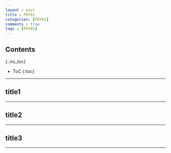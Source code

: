 ```yaml
---
layout : post
title : PHY01
categories: [PHY01]
comments : true
tags : [PHY01]
---
```


## Contents
{:.no_toc}

* ToC
{:toc}

---

## title1

---

## title2

---

## title3

---
